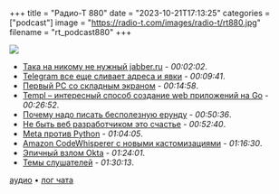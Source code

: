 +++
title = "Радио-Т 880"
date = "2023-10-21T17:13:25"
categories = ["podcast"]
image = "https://radio-t.com/images/radio-t/rt880.jpg"
filename = "rt_podcast880"
+++

![](https://radio-t.com/images/radio-t/rt880.jpg)

- [Така на никому не нужный jabber.ru](https://notes.valdikss.org.ru/jabber.ru-mitm/) - *00:02:02*.
- [Telegram все еще сливает адреса и явки](https://techcrunch.com/2023/10/19/telegram-is-still-leaking-user-ip-addresses-to-contacts/) - *00:09:41*.
- [Первый PC со складным экраном](https://arstechnica.com/gadgets/2023/09/the-first-foldable-pc-era-is-unfolding/) - *00:14:58*.
- [Templ – интересный способ создание web приложений на Go](https://templ.guide/) - *00:26:52*.
- [Почему надо писать бесполезную ерунду](https://ntietz.com/blog/write-more-useless-software/) - *00:50:36*.
- [Не быть веб разработчиком это счастье](https://thecodist.com/i-am-happy-not-to-be-a-web-developer-anymore/) - *00:52:40*.
- [Meta против Python](https://lerner.co.il/2023/10/19/im-banned-for-life-from-advertising-on-meta-because-i-teach-python/) - *01:04:05*.
- [Amazon CodeWhisperer с новыми кастомизациями](https://aws.amazon.com/codewhisperer/customize/) - *01:16:30*.
- [Эпичный взлом Okta](https://arstechnica.com/security/2023/10/okta-says-hackers-breached-its-support-system-and-viewed-customer-files/) - *01:24:01*.
- [Темы слушателей](https://radio-t.com/p/2023/10/17/prep-880/) - *01:30:13*.

[аудио](https://cdn.radio-t.com/rt_podcast880.mp3) • [лог чата](https://chat.radio-t.com/logs/radio-t-880.html)
<audio src="https://cdn.radio-t.com/rt_podcast880.mp3" preload="none"></audio>
